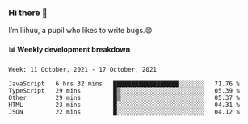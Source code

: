 ### Hi there 👋
I’m liihuu, a pupil who likes to write bugs.😄


#### 📊 Weekly development breakdown
<!--START_SECTION:waka-->
```text
Week: 11 October, 2021 - 17 October, 2021

JavaScript   6 hrs 32 mins   ██████████████████░░░░░░░   71.76 % 
TypeScript   29 mins         █▒░░░░░░░░░░░░░░░░░░░░░░░   05.39 % 
Other        29 mins         █▒░░░░░░░░░░░░░░░░░░░░░░░   05.37 % 
HTML         23 mins         █░░░░░░░░░░░░░░░░░░░░░░░░   04.31 % 
JSON         22 mins         █░░░░░░░░░░░░░░░░░░░░░░░░   04.12 % 
```
<!--END_SECTION:waka-->

<!--
**liihuu/liihuu** is a ✨ _special_ ✨ repository because its `README.md` (this file) appears on your GitHub profile.

Here are some ideas to get you started:

- 🔭 I’m currently working on ...
- 🌱 I’m currently learning ...
- 👯 I’m looking to collaborate on ...
- 🤔 I’m looking for help with ...
- 💬 Ask me about ...
- 📫 How to reach me: ...
- 😄 Pronouns: ...
- ⚡ Fun fact: ...
-->
